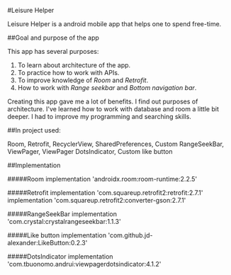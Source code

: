 #Leisure Helper

Leisure Helper is a android mobile app that helps one to spend free-time.

##Goal and purpose of the app

This app has several purposes:

1. To learn about architecture of the app.
2. To practice how to work with APIs.
3. To improve knowledge of *Room* and *Retrofit*.
4. How to work with *Range seekbar* and *Bottom navigation bar*.

Creating this app gave me a lot of benefits.
I find out purposes of architecture.
I've learned how to work with database and room a little bit deeper.
I had to improve my programming and searching skills.

##In project used:

Room, Retrofit, RecyclerView, SharedPreferences, Custom RangeSeekBar, ViewPager, ViewPager DotsIndicator, Custom like button

##Implementation

#####Room
implementation 'androidx.room:room-runtime:2.2.5'

#####Retrofit
implementation 'com.squareup.retrofit2:retrofit:2.7.1'
implementation 'com.squareup.retrofit2:converter-gson:2.7.1'

#####RangeSeekBar
implementation 'com.crystal:crystalrangeseekbar:1.1.3'

#####Like button
implementation 'com.github.jd-alexander:LikeButton:0.2.3'

#####DotsIndicator
implementation 'com.tbuonomo.andrui:viewpagerdotsindicator:4.1.2'

